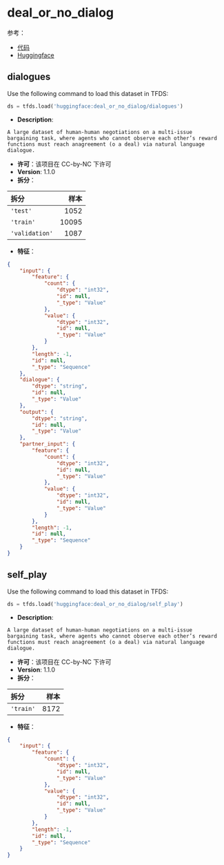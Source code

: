# deal_or_no_dialog

参考：

- [代码](https://github.com/huggingface/datasets/blob/master/datasets/deal_or_no_dialog)
- [Huggingface](https://huggingface.co/datasets/deal_or_no_dialog)

## dialogues

Use the following command to load this dataset in TFDS:

```python
ds = tfds.load('huggingface:deal_or_no_dialog/dialogues')
```

- **Description**:

```
A large dataset of human-human negotiations on a multi-issue bargaining task, where agents who cannot observe each other’s reward functions must reach anagreement (o a deal) via natural language dialogue.
```

- **许可**：该项目在 CC-by-NC 下许可
- **Version**: 1.1.0
- **拆分**：

拆分 | 样本
:-- | --:
`'test'` | 1052
`'train'` | 10095
`'validation'` | 1087

- **特征**：

```json
{
    "input": {
        "feature": {
            "count": {
                "dtype": "int32",
                "id": null,
                "_type": "Value"
            },
            "value": {
                "dtype": "int32",
                "id": null,
                "_type": "Value"
            }
        },
        "length": -1,
        "id": null,
        "_type": "Sequence"
    },
    "dialogue": {
        "dtype": "string",
        "id": null,
        "_type": "Value"
    },
    "output": {
        "dtype": "string",
        "id": null,
        "_type": "Value"
    },
    "partner_input": {
        "feature": {
            "count": {
                "dtype": "int32",
                "id": null,
                "_type": "Value"
            },
            "value": {
                "dtype": "int32",
                "id": null,
                "_type": "Value"
            }
        },
        "length": -1,
        "id": null,
        "_type": "Sequence"
    }
}
```

## self_play

Use the following command to load this dataset in TFDS:

```python
ds = tfds.load('huggingface:deal_or_no_dialog/self_play')
```

- **Description**:

```
A large dataset of human-human negotiations on a multi-issue bargaining task, where agents who cannot observe each other’s reward functions must reach anagreement (o a deal) via natural language dialogue.
```

- **许可**：该项目在 CC-by-NC 下许可
- **Version**: 1.1.0
- **拆分**：

拆分 | 样本
:-- | --:
`'train'` | 8172

- **特征**：

```json
{
    "input": {
        "feature": {
            "count": {
                "dtype": "int32",
                "id": null,
                "_type": "Value"
            },
            "value": {
                "dtype": "int32",
                "id": null,
                "_type": "Value"
            }
        },
        "length": -1,
        "id": null,
        "_type": "Sequence"
    }
}
```
